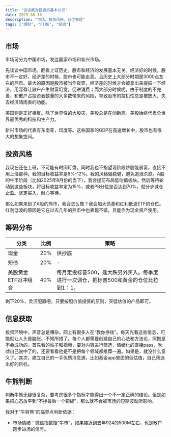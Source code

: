 ```yaml
---
title: "谈谈我对投资的基本认识"
date: 2025-08-16
description: "市场，投资风格，仓位管理"
tags: ["理财", "FIRE", "投资"]
---
```


## 市场

市场可分为中国市场，发达国家市场和新兴市场。

先谈谈中国市场。翻看上证历史，股市和经济的发展基本无关。经济好的时候，股市不一定好，经济差的时候，股市也可能走高。且历史上大部分时期是3000点左右的熊市。最大的原因是股市被当作夜壶，经济差的时候才会被拿出来提振一下经济，用浮盈让散户产生财富幻觉，促进消费；而大部分时候呢，由于制度的不完善，和散户占投资者数量的大多数带来的风险，导致股市的投机性总是被放大，失去经济晴雨表的功能。

美国则是正好相反。除了世界性的大股灾，美股总是在创新高。美股始终代表全世界最优秀的科技和生产力。

新兴市场的代表有东南亚，印度等。这些国家的GDP在高速增长中，股市也有很大的想象空间。

## 投资风格

我现在还在上班，不可能有时间盯盘。同时我也不指望现阶段炒股能暴富，直接不用上班那种。我的目标收益率是8%-12%。我的风格偏稳健，避免追涨杀跌。A股的牛市阶段（比如2025年8月份的当下），我会提前布局低估值板块。然后等待轮动到这些板块，将目标收益率定为15%，或者PB分位是否达到70%，就分步减仓止盈。坚定买入，耐心等待。

那么如果来到了A股的熊市，我会怎么做？我会加大债基和红利低波ETF的仓位。红利低波的原因是它在过去几年的熊市中也表现不错，且能作为现金资产使用。

## 筹码分布

|分类|比例|策略
|--|--|--|
|现金|20%|供抄底
|短债|20%|-
|美股黄金ETF对冲组合|40%|每月定投标普500，逢大跌另外买入。每季度进行一次调仓，把标普500和黄金的仓位比拉到1：1。

剩下20%，灵活配置吧。只要按照价值投资的原则，买低估值的产品即可。

## 信息获取

投资环境中，声音总是嘈杂。网上有很多人在“教你挣钱”。每天光看这些信息，可能就让人头昏脑胀、不知所措了。每个人都需要创建自己的心法和方法论，照搬是不会成功的。首先看的帖子和视频，要对内容进行筛选，情绪化的直接pass，吹嘘自己说中了的，还要看看他是不是把每个领域都推荐一遍。如果是，就没什么意义了。其次，建立自己的一手优质消息源，比如基金app里面的低估值，自己筛选出好的目标。

## 牛熊判断

判断牛熊无疑很复杂，要考虑很多个指标才能得出一个不一定正确的结论。但是如果把心态放平到“不挣最后一个铜板”，那么就不会被市场的短期波动所影响。

我对于”牛转熊“的临界点判断依据：

- 市场情绪：微信指数搜“牛市”，如果接近到去年924的500M左右，也是散户跑步进场的信号。
